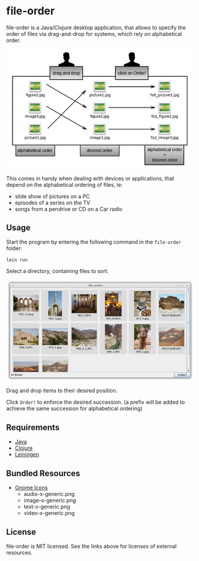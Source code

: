 # file-order

file-order is a Java/Clojure desktop application,
that allows to specify the order of files via drag-and-drop for systems, 
which rely on alphabetical order.

![Diagram](https://github.com/FelixHoer/file-order/raw/master/diagram.png)

This comes in handy when dealing with devices or applications, 
that depend on the alphabetical ordering of files, ie:

* slide show of pictures on a PC
* episodes of a series on the TV
* songs from a pendrive or CD on a Car radio

## Usage

Start the program by entering the following command in the `file-order` folder:

```
lein run
```

Select a directory, containing files to sort.

![Screenshot](https://github.com/FelixHoer/file-order/raw/master/screenshot.jpg)

Drag and drop items to their desired position.

Click `Order!` to enforce the desired succession. 
(a prefix will be added to achieve the same succession for alphabetical ordering)

## Requirements

* [Java](http://www.oracle.com/technetwork/java)
* [Clojure](http://clojure.org/)
* [Leiningen](http://leiningen.org/)

## Bundled Resources

* [Gnome Icons](http://www.gnome.org/)
  * audio-x-generic.png
  * image-x-generic.png
  * text-x-generic.png
  * video-x-generic.png

## License

file-order is MIT licensed. 
See the links above for licenses of external resources.
